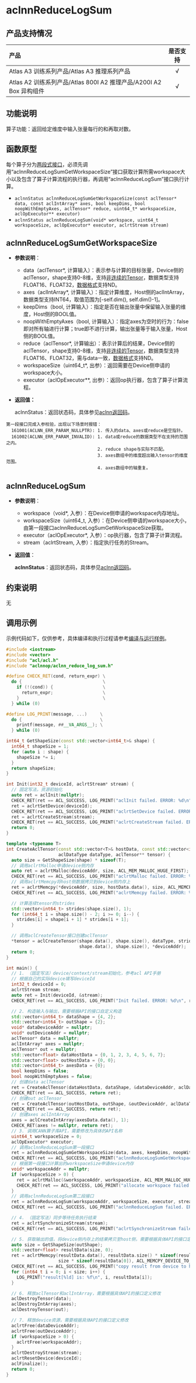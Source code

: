 # aclnnReduceLogSum

## 产品支持情况

| 产品                                                         | 是否支持 |
| :----------------------------------------------------------- | :------: |
| <term>Atlas A3 训练系列产品/Atlas A3 推理系列产品</term>     |    √     |
| <term>Atlas A2 训练系列产品/Atlas 800I A2 推理产品/A200I A2 Box 异构组件</term> |    √     |

## 功能说明

算子功能：返回给定维度中输入张量每行的和再取对数。

## 函数原型

每个算子分为[两段式接口](common/两段式接口.md)，必须先调用“aclnnReduceLogSumGetWorkspaceSize”接口获取计算所需workspace大小以及包含了算子计算流程的执行器，再调用“aclnnReduceLogSum”接口执行计算。
* `aclnnStatus aclnnReduceLogSumGetWorkspaceSize(const aclTensor* data, const aclIntArray* axes, bool keepDims, bool noopWithEmptyAxes, aclTensor* reduce, uint64_t* workspaceSize, aclOpExecutor** executor)`
* `aclnnStatus aclnnReduceLogSum(void* workspace, uint64_t workspaceSize, aclOpExecutor* executor, aclrtStream stream)`

## aclnnReduceLogSumGetWorkspaceSize

- **参数说明**：

  * data（aclTensor*, 计算输入）：表示参与计算的目标张量，Device侧的aclTensor，shape支持0-8维，支持[非连续的Tensor](common/非连续的Tensor.md)，数据类型支持FLOAT16、FLOAT32，[数据格式](common/数据格式.md)支持ND。
  * axes（aclIntArray*, 计算输入）：指定计算维度，Host侧的aclIntArray，数据类型支持INT64，取值范围为[-self.dim(), self.dim()-1]。
  * keepDims（bool, 计算输入）：指定是否在输出张量中保留输入张量的维度，Host侧的BOOL值。
  * noopWithEmptyAxes（bool, 计算输入）：指定axes为空时的行为：false即对所有轴进行计算；true即不进行计算，输出张量等于输入张量，Host侧的BOOL值。
  * reduce（aclTensor*, 计算输出）：表示计算后的结果，Device侧的aclTensor，shape支持0-8维，支持[非连续的Tensor](common/非连续的Tensor.md)，数据类型支持FLOAT16、FLOAT32，需与data一致，[数据格式](common/数据格式.md)支持ND。
  * workspaceSize（uint64_t*, 出参）：返回需要在Device侧申请的workspace大小。
  * executor（aclOpExecutor**, 出参）：返回op执行器，包含了算子计算流程。

- **返回值：**

  aclnnStatus：返回状态码，具体参见[aclnn返回码](../../../docs/context/aclnn返回码.md)。

```
第一段接口完成入参校验，出现以下场景时报错：
  161001(ACLNN_ERR_PARAM_NULLPTR): 1. 传入的data、axes或reduce是空指针。
  161002(ACLNN_ERR_PARAM_INVALID): 1. data或reduce的数据类型不在支持的范围之内。
                                   2. reduce shape与实际不匹配。
                                   3. axes数组中的维度超出输入tensor的维度范围。
                                   4. axes数组中的轴重复。
```
## aclnnReduceLogSum

- **参数说明**：

  * workspace（void*, 入参）：在Device侧申请的workspace内存地址。
  * workspaceSize（uint64_t, 入参）：在Device侧申请的workspace大小，由第一段接口aclnnReduceLogSumGetWorkspaceSize获取。
  * executor（aclOpExecutor*, 入参）：op执行器，包含了算子计算流程。
  * stream（aclrtStream, 入参）：指定执行任务的Stream。

- **返回值**：

  **aclnnStatus**：返回状态码，具体参见[aclnn返回码](../../../docs/context/aclnn返回码.md)。

## 约束说明

无

## 调用示例

示例代码如下，仅供参考，具体编译和执行过程请参考[编译与运行样例](common/编译与运行样例.md)。

```Cpp
#include <iostream>
#include <vector>
#include "acl/acl.h"
#include "aclnnop/aclnn_reduce_log_sum.h"

#define CHECK_RET(cond, return_expr) \
  do {                               \
    if (!(cond)) {                   \
      return_expr;                   \
    }                                \
  } while (0)

#define LOG_PRINT(message, ...)     \
  do {                              \
    printf(message, ##__VA_ARGS__); \
  } while (0)

int64_t GetShapeSize(const std::vector<int64_t>& shape) {
  int64_t shapeSize = 1;
  for (auto i : shape) {
    shapeSize *= i;
  }
  return shapeSize;
}

int Init(int32_t deviceId, aclrtStream* stream) {
  // 固定写法，资源初始化
  auto ret = aclInit(nullptr);
  CHECK_RET(ret == ACL_SUCCESS, LOG_PRINT("aclInit failed. ERROR: %d\n", ret); return ret);
  ret = aclrtSetDevice(deviceId);
  CHECK_RET(ret == ACL_SUCCESS, LOG_PRINT("aclrtSetDevice failed. ERROR: %d\n", ret); return ret);
  ret = aclrtCreateStream(stream);
  CHECK_RET(ret == ACL_SUCCESS, LOG_PRINT("aclrtCreateStream failed. ERROR: %d\n", ret); return ret);
  return 0;
}

template <typename T>
int CreateAclTensor(const std::vector<T>& hostData, const std::vector<int64_t>& shape, void** deviceAddr,
                    aclDataType dataType, aclTensor** tensor) {
  auto size = GetShapeSize(shape) * sizeof(T);
  // 调用aclrtMalloc申请device侧内存
  auto ret = aclrtMalloc(deviceAddr, size, ACL_MEM_MALLOC_HUGE_FIRST);
  CHECK_RET(ret == ACL_SUCCESS, LOG_PRINT("aclrtMalloc failed. ERROR: %d\n", ret); return ret);
  // 调用aclrtMemcpy将host侧数据拷贝到device侧内存上
  ret = aclrtMemcpy(*deviceAddr, size, hostData.data(), size, ACL_MEMCPY_HOST_TO_DEVICE);
  CHECK_RET(ret == ACL_SUCCESS, LOG_PRINT("aclrtMemcpy failed. ERROR: %d\n", ret); return ret);

  // 计算连续tensor的strides
  std::vector<int64_t> strides(shape.size(), 1);
  for (int64_t i = shape.size() - 2; i >= 0; i--) {
    strides[i] = shape[i + 1] * strides[i + 1];
  }

  // 调用aclCreateTensor接口创建aclTensor
  *tensor = aclCreateTensor(shape.data(), shape.size(), dataType, strides.data(), 0, aclFormat::ACL_FORMAT_ND,
                            shape.data(), shape.size(), *deviceAddr);
  return 0;
}

int main() {
  // 1. （固定写法）device/context/stream初始化，参考acl API手册
  // 根据自己的实际device填写deviceId
  int32_t deviceId = 0;
  aclrtStream stream;
  auto ret = Init(deviceId, &stream);
  CHECK_RET(ret == ACL_SUCCESS, LOG_PRINT("Init failed. ERROR: %d\n", ret); return ret);

  // 2. 构造输入与输出，需要根据API的接口自定义构造
  std::vector<int64_t> dataShape = {4, 2};
  std::vector<int64_t> outShape = {2};
  void* dataDeviceAddr = nullptr;
  void* outDeviceAddr = nullptr;
  aclTensor* data = nullptr;
  aclIntArray* axes = nullptr;
  aclTensor* out = nullptr;
  std::vector<float> dataHostData = {0, 1, 2, 3, 4, 5, 6, 7};
  std::vector<float> outHostData = {0, 0};
  std::vector<int64_t> axesData = {0};
  bool keepDims = false;
  bool noopWithEmptyAxes = false;
  // 创建data aclTensor
  ret = CreateAclTensor(dataHostData, dataShape, &dataDeviceAddr, aclDataType::ACL_FLOAT, &data);
  CHECK_RET(ret == ACL_SUCCESS, return ret);
  // 创建out aclTensor
  ret = CreateAclTensor(outHostData, outShape, &outDeviceAddr, aclDataType::ACL_FLOAT, &out);
  CHECK_RET(ret == ACL_SUCCESS, return ret);
  // 创建axes aclIntArray
  axes = aclCreateIntArray(axesData.data(), 1);
  CHECK_RET(axes != nullptr, return ret);
  // 3. 调用CANN算子库API，需要修改为具体的API名称
  uint64_t workspaceSize = 0;
  aclOpExecutor* executor;
  // 调用aclnnReduceLogSum第一段接口
  ret = aclnnReduceLogSumGetWorkspaceSize(data, axes, keepDims, noopWithEmptyAxes, out, &workspaceSize, &executor);
  CHECK_RET(ret == ACL_SUCCESS, LOG_PRINT("aclnnReduceLogSumGetWorkspaceSize failed. ERROR: %d\n", ret); return ret);
  // 根据第一段接口计算出的workspaceSize申请device内存
  void* workspaceAddr = nullptr;
  if (workspaceSize > 0) {
    ret = aclrtMalloc(&workspaceAddr, workspaceSize, ACL_MEM_MALLOC_HUGE_FIRST);
    CHECK_RET(ret == ACL_SUCCESS, LOG_PRINT("allocate workspace failed. ERROR: %d\n", ret); return ret);
  }
  // 调用aclnnReduceLogSum第二段接口
  ret = aclnnReduceLogSum(workspaceAddr, workspaceSize, executor, stream);
  CHECK_RET(ret == ACL_SUCCESS, LOG_PRINT("aclnnReduceLogSum failed. ERROR: %d\n", ret); return ret);

  // 4. （固定写法）同步等待任务执行结束
  ret = aclrtSynchronizeStream(stream);
  CHECK_RET(ret == ACL_SUCCESS, LOG_PRINT("aclrtSynchronizeStream failed. ERROR: %d\n", ret); return ret);

  // 5. 获取输出的值，将device侧内存上的结果拷贝至host侧，需要根据具体API的接口定义修改
  auto size = GetShapeSize(outShape);
  std::vector<float> resultData(size, 0);
  ret = aclrtMemcpy(resultData.data(), resultData.size() * sizeof(resultData[0]), outDeviceAddr,
                    size * sizeof(resultData[0]), ACL_MEMCPY_DEVICE_TO_HOST);
  CHECK_RET(ret == ACL_SUCCESS, LOG_PRINT("copy result from device to host failed. ERROR: %d\n", ret); return ret);
  for (int64_t i = 0; i < size; i++) {
    LOG_PRINT("result[%ld] is: %f\n", i, resultData[i]);
  }

  // 6. 释放aclTensor和aclIntArray，需要根据具体API的接口定义修改
  aclDestroyTensor(data);
  aclDestroyIntArray(axes);
  aclDestroyTensor(out);

  // 7. 释放device资源，需要根据具体API的接口定义修改
  aclrtFree(dataDeviceAddr);
  aclrtFree(outDeviceAddr);
  if (workspaceSize > 0) {
    aclrtFree(workspaceAddr);
  }
  aclrtDestroyStream(stream);
  aclrtResetDevice(deviceId);
  aclFinalize();
  return 0;
}
```
